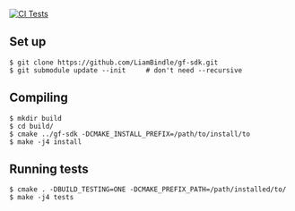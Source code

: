 [![CI Tests](https://github.com/LiamBindle/gf-sdk/actions/workflows/ci-tests.yml/badge.svg)](https://github.com/LiamBindle/gf-sdk/actions/workflows/ci-tests.yml)

## Set up

```console
$ git clone https://github.com/LiamBindle/gf-sdk.git
$ git submodule update --init     # don't need --recursive
```

## Compiling
```console
$ mkdir build
$ cd build/
$ cmake ../gf-sdk -DCMAKE_INSTALL_PREFIX=/path/to/install/to
$ make -j4 install
```

## Running tests
```console
$ cmake . -DBUILD_TESTING=ONE -DCMAKE_PREFIX_PATH=/path/installed/to/
$ make -j4 tests
```
